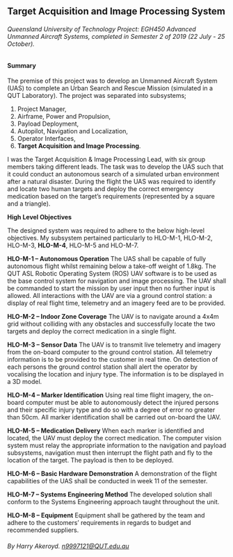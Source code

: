 ## Target Acquisition and Image Processing System
###### Queensland University of Technology Project: EGH450 Advanced Unmanned Aircraft Systems, completed in Semester 2 of 2019 (22 July - 25 October).

#### Summary
The premise of this project was to develop an Unmanned Aircraft System (UAS) to complete an Urban Search and Rescue Mission (simulated in a QUT Laboratory). The project was separated into subsystems;

1. Project Manager,
2. Airframe, Power and Propulsion,
3. Payload Deployment,
4. Autopilot, Navigation and Localization,
5. Operator Interfaces,
6. **Target Acquisition and Image Processing**. 

I was the Target Acquisition \& Image Processing Lead, with six group members taking different leads. The task was to develop the UAS such that it could conduct an autonomous search of a simulated urban environment after a natural disaster. During the flight the UAS was required to identify and locate two human targets and deploy the correct emergency medication based on the target’s requirements (represented by a square and a triangle).

**High Level Objectives**

The designed system was required to adhere to the below high-level objectives. My subsystem pertained particularly to HLO-M-1, HLO-M-2, HLO-M-3, **HLO-M-4**, HLO-M-5 and HLO-M-7.

**HLO-M-1 – Autonomous Operation**
The UAS shall be capable of fully autonomous flight whilst remaining below a take-off weight of 1.8kg. The QUT ASL Robotic Operating System (ROS) UAV software is to be used as the base control system for navigation and image processing. The UAV shall be commanded to start the mission by user input then no further input is allowed. All interactions with the UAV are via a ground control station: a display of real flight time, telemetry and an imagery feed are to be provided.

**HLO-M-2 – Indoor Zone Coverage**
The UAV is to navigate around a 4x4m grid without colliding with any obstacles and successfully locate the two targets and deploy the correct medication in a single flight.

**HLO-M-3 – Sensor Data**
The UAV is to transmit live telemetry and imagery from the on-board computer to the ground control station. All telemetry information is to be provided to the customer in real time. On detection of each persons the ground control station shall alert the operator by vocalising the location and injury type. The information is to be displayed in a 3D model. 

**HLO-M-4 – Marker Identification**
Using real time flight imagery, the on-board computer must be able to autonomously detect the injured persons and their specific injury type and do so with a degree of error no greater than 50cm. All marker identification shall be carried out on-board the UAV.

**HLO-M-5 – Medication Delivery**
When each marker is identified and located, the UAV must deploy the correct medication. The computer vision system must relay the appropriate information to the navigation and payload subsystems, navigation must then interrupt the flight path and fly to the location of the target. The payload is then to be deployed.

**HLO-M-6 – Basic Hardware Demonstration**
A demonstration of the flight capabilities of the UAS shall be conducted in week 11 of the semester.

**HLO-M-7 – Systems Engineering Method**
The developed solution shall conform to the Systems Engineering approach taught throughout the unit.

**HLO-M-8 – Equipment**
Equipment shall be gathered by the team and adhere to the customers’ requirements in regards to budget and recommended suppliers.


###### By Harry Akeroyd. n9997121@QUT.edu.au
